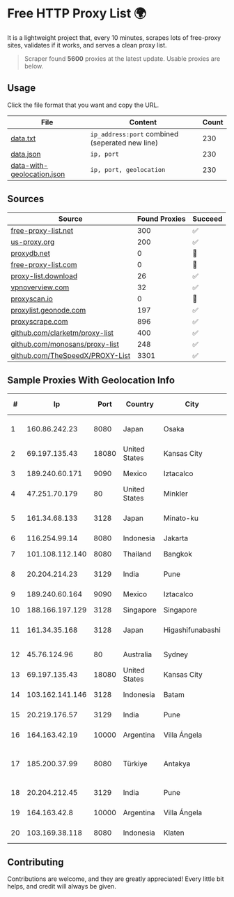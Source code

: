 
# Free HTTP Proxy List 🌍

It is a lightweight project that, every 10 minutes, scrapes lots of free-proxy sites, validates if it works, and serves a clean proxy list.


> Scraper found **5600** proxies at the latest update. Usable proxies are below.

## Usage

Click the file format that you want and copy the URL.


|File|Content|Count|
|----|-------|-----|
|[data.txt](https://raw.githubusercontent.com/themiralay/Proxy-List-World/master/data.txt)|`ip_address:port` combined (seperated new line)|230|
|[data.json](https://raw.githubusercontent.com/themiralay/Proxy-List-World/master/data.json)|`ip, port`|230|
|[data-with-geolocation.json](https://raw.githubusercontent.com/themiralay/Proxy-List-World/master/data-with-geolocation.json)|`ip, port, geolocation`|230|

## Sources

|Source|Found Proxies|Succeed|
|------|-------------|-------|
|[free-proxy-list.net](https://free-proxy-list.net)|300|✅|
|[us-proxy.org](https://www.us-proxy.org)|200|✅|
|[proxydb.net](http://proxydb.net)|0|🚫|
|[free-proxy-list.com](https://free-proxy-list.com/?page=&port=&type%5B%5D=http&type%5B%5D=https&up_time=0&search=Search)|0|🚫|
|[proxy-list.download](https://www.proxy-list.download/HTTP)|26|✅|
|[vpnoverview.com](https://vpnoverview.com/privacy/anonymous-browsing/free-proxy-servers)|32|✅|
|[proxyscan.io](https://www.proxyscan.io)|0|🚫|
|[proxylist.geonode.com](https://proxylist.geonode.com/api/proxy-list?limit=300&page=1&sort_by=lastChecked&sort_type=desc&protocols=http,https)|197|✅|
|[proxyscrape.com](https://api.proxyscrape.com/v2/?request=displayproxies&protocol=http&timeout=10000&country=all&ssl=all&anonymity=all)|896|✅|
|[github.com/clarketm/proxy-list](https://raw.githubusercontent.com/clarketm/proxy-list/master/proxy-list-raw.txt)|400|✅|
|[github.com/monosans/proxy-list](https://raw.githubusercontent.com/monosans/proxy-list/main/proxies/http.txt)|248|✅|
|[github.com/TheSpeedX/PROXY-List](https://raw.githubusercontent.com/TheSpeedX/PROXY-List/master/http.txt)|3301|✅|


## Sample Proxies With Geolocation Info

|#|Ip|Port|Country|City|Internet Service Provider|
|-|--|----|-------|----|-------------------------|
|1|160.86.242.23|8080|Japan|Osaka|Sony Network Communications Inc|
|2|69.197.135.43|18080|United States|Kansas City|WholeSale Internet|
|3|189.240.60.171|9090|Mexico|Iztacalco|Uninet S.A. de C.V.|
|4|47.251.70.179|80|United States|Minkler|Alibaba Cloud LLC|
|5|161.34.68.133|3128|Japan|Minato-ku|NTT PC Communications, Inc.|
|6|116.254.99.14|8080|Indonesia|Jakarta|SpaceX Starlink|
|7|101.108.112.140|8080|Thailand|Bangkok|TOT Public Company Limited|
|8|20.204.214.23|3129|India|Pune|Microsoft Corporation|
|9|189.240.60.164|9090|Mexico|Iztacalco|Uninet S.A. de C.V.|
|10|188.166.197.129|3128|Singapore|Singapore|DigitalOcean, LLC|
|11|161.34.35.168|3128|Japan|Higashifunabashi|NTT PC Communications, Inc.|
|12|45.76.124.96|80|Australia|Sydney|The Constant Company|
|13|69.197.135.43|18080|United States|Kansas City|WholeSale Internet|
|14|103.162.141.146|3128|Indonesia|Batam|PT Filltech Antar Nusa|
|15|20.219.176.57|3129|India|Pune|Microsoft Corporation|
|16|164.163.42.19|10000|Argentina|Villa Ángela|Interret Villa Angela SRL|
|17|185.200.37.99|8080|Türkiye|Antakya|High Speed Telekomunikasyon ve Hab. Hiz. Ltd. Sti.|
|18|20.204.212.45|3129|India|Pune|Microsoft Corporation|
|19|164.163.42.8|10000|Argentina|Villa Ángela|Interret Villa Angela SRL|
|20|103.169.38.118|8080|Indonesia|Klaten|PT Boombas Carlo Medianet|



## Contributing

Contributions are welcome, and they are greatly appreciated! Every
little bit helps, and credit will always be given.

